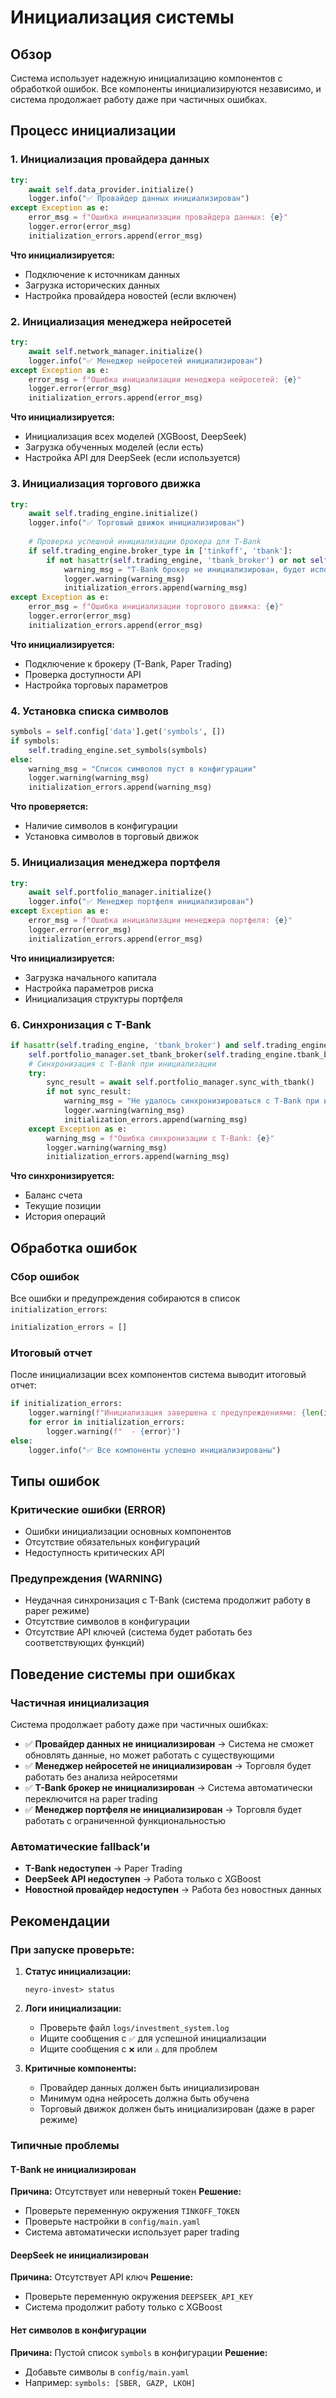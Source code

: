 # Инициализация системы

## Обзор

Система использует надежную инициализацию компонентов с обработкой ошибок. Все компоненты инициализируются независимо, и система продолжает работу даже при частичных ошибках.

## Процесс инициализации

### 1. Инициализация провайдера данных

```python
try:
    await self.data_provider.initialize()
    logger.info("✅ Провайдер данных инициализирован")
except Exception as e:
    error_msg = f"Ошибка инициализации провайдера данных: {e}"
    logger.error(error_msg)
    initialization_errors.append(error_msg)
```

**Что инициализируется:**
- Подключение к источникам данных
- Загрузка исторических данных
- Настройка провайдера новостей (если включен)

### 2. Инициализация менеджера нейросетей

```python
try:
    await self.network_manager.initialize()
    logger.info("✅ Менеджер нейросетей инициализирован")
except Exception as e:
    error_msg = f"Ошибка инициализации менеджера нейросетей: {e}"
    logger.error(error_msg)
    initialization_errors.append(error_msg)
```

**Что инициализируется:**
- Инициализация всех моделей (XGBoost, DeepSeek)
- Загрузка обученных моделей (если есть)
- Настройка API для DeepSeek (если используется)

### 3. Инициализация торгового движка

```python
try:
    await self.trading_engine.initialize()
    logger.info("✅ Торговый движок инициализирован")
    
    # Проверка успешной инициализации брокера для T-Bank
    if self.trading_engine.broker_type in ['tinkoff', 'tbank']:
        if not hasattr(self.trading_engine, 'tbank_broker') or not self.trading_engine.tbank_broker:
            warning_msg = "T-Bank брокер не инициализирован, будет использован режим paper trading"
            logger.warning(warning_msg)
            initialization_errors.append(warning_msg)
except Exception as e:
    error_msg = f"Ошибка инициализации торгового движка: {e}"
    logger.error(error_msg)
    initialization_errors.append(error_msg)
```

**Что инициализируется:**
- Подключение к брокеру (T-Bank, Paper Trading)
- Проверка доступности API
- Настройка торговых параметров

### 4. Установка списка символов

```python
symbols = self.config['data'].get('symbols', [])
if symbols:
    self.trading_engine.set_symbols(symbols)
else:
    warning_msg = "Список символов пуст в конфигурации"
    logger.warning(warning_msg)
    initialization_errors.append(warning_msg)
```

**Что проверяется:**
- Наличие символов в конфигурации
- Установка символов в торговый движок

### 5. Инициализация менеджера портфеля

```python
try:
    await self.portfolio_manager.initialize()
    logger.info("✅ Менеджер портфеля инициализирован")
except Exception as e:
    error_msg = f"Ошибка инициализации менеджера портфеля: {e}"
    logger.error(error_msg)
    initialization_errors.append(error_msg)
```

**Что инициализируется:**
- Загрузка начального капитала
- Настройка параметров риска
- Инициализация структуры портфеля

### 6. Синхронизация с T-Bank

```python
if hasattr(self.trading_engine, 'tbank_broker') and self.trading_engine.tbank_broker:
    self.portfolio_manager.set_tbank_broker(self.trading_engine.tbank_broker)
    # Синхронизация с T-Bank при инициализации
    try:
        sync_result = await self.portfolio_manager.sync_with_tbank()
        if not sync_result:
            warning_msg = "Не удалось синхронизироваться с T-Bank при инициализации"
            logger.warning(warning_msg)
            initialization_errors.append(warning_msg)
    except Exception as e:
        warning_msg = f"Ошибка синхронизации с T-Bank: {e}"
        logger.warning(warning_msg)
        initialization_errors.append(warning_msg)
```

**Что синхронизируется:**
- Баланс счета
- Текущие позиции
- История операций

## Обработка ошибок

### Сбор ошибок

Все ошибки и предупреждения собираются в список `initialization_errors`:

```python
initialization_errors = []
```

### Итоговый отчет

После инициализации всех компонентов система выводит итоговый отчет:

```python
if initialization_errors:
    logger.warning(f"Инициализация завершена с предупреждениями: {len(initialization_errors)} проблем")
    for error in initialization_errors:
        logger.warning(f"  - {error}")
else:
    logger.info("✅ Все компоненты успешно инициализированы")
```

## Типы ошибок

### Критические ошибки (ERROR)
- Ошибки инициализации основных компонентов
- Отсутствие обязательных конфигураций
- Недоступность критических API

### Предупреждения (WARNING)
- Неудачная синхронизация с T-Bank (система продолжит работу в paper режиме)
- Отсутствие символов в конфигурации
- Отсутствие API ключей (система будет работать без соответствующих функций)

## Поведение системы при ошибках

### Частичная инициализация

Система продолжает работу даже при частичных ошибках:

- ✅ **Провайдер данных не инициализирован** → Система не сможет обновлять данные, но может работать с существующими
- ✅ **Менеджер нейросетей не инициализирован** → Торговля будет работать без анализа нейросетями
- ✅ **T-Bank брокер не инициализирован** → Система автоматически переключится на paper trading
- ✅ **Менеджер портфеля не инициализирован** → Торговля будет работать с ограниченной функциональностью

### Автоматические fallback'и

- **T-Bank недоступен** → Paper Trading
- **DeepSeek API недоступен** → Работа только с XGBoost
- **Новостной провайдер недоступен** → Работа без новостных данных

## Рекомендации

### При запуске проверьте:

1. **Статус инициализации:**
   ```
   neyro-invest> status
   ```

2. **Логи инициализации:**
   - Проверьте файл `logs/investment_system.log`
   - Ищите сообщения с `✅` для успешной инициализации
   - Ищите сообщения с `❌` или `⚠️` для проблем

3. **Критичные компоненты:**
   - Провайдер данных должен быть инициализирован
   - Минимум одна нейросеть должна быть обучена
   - Торговый движок должен быть инициализирован (даже в paper режиме)

### Типичные проблемы

#### T-Bank не инициализирован
**Причина:** Отсутствует или неверный токен
**Решение:** 
- Проверьте переменную окружения `TINKOFF_TOKEN`
- Проверьте настройки в `config/main.yaml`
- Система автоматически использует paper trading

#### DeepSeek не инициализирован
**Причина:** Отсутствует API ключ
**Решение:**
- Проверьте переменную окружения `DEEPSEEK_API_KEY`
- Система продолжит работу только с XGBoost

#### Нет символов в конфигурации
**Причина:** Пустой список `symbols` в конфигурации
**Решение:**
- Добавьте символы в `config/main.yaml`
- Например: `symbols: [SBER, GAZP, LKOH]`

